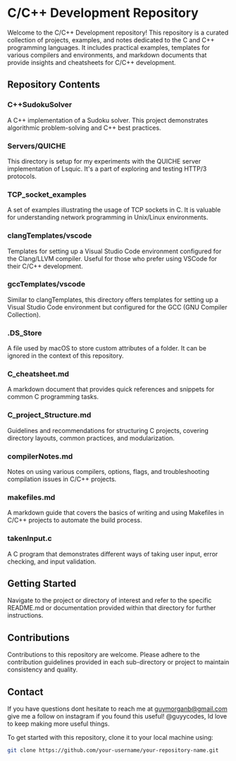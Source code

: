 # C/C++ Development Repository

Welcome to the C/C++ Development repository! This repository is a curated collection of projects, examples, and notes dedicated to the C and C++ programming languages. It includes practical examples, templates for various compilers and environments, and markdown documents that provide insights and cheatsheets for C/C++ development.

## Repository Contents

### C++SudokuSolver
A C++ implementation of a Sudoku solver. This project demonstrates algorithmic problem-solving and C++ best practices.

### Servers/QUICHE
This directory is setup for my experiments with the QUICHE server implementation of Lsquic. It's a part of exploring and testing HTTP/3 protocols.

### TCP_socket_examples
A set of examples illustrating the usage of TCP sockets in C. It is valuable for understanding network programming in Unix/Linux environments.

### clangTemplates/vscode
Templates for setting up a Visual Studio Code environment configured for the Clang/LLVM compiler. Useful for those who prefer using VSCode for their C/C++ development.

### gccTemplates/vscode
Similar to clangTemplates, this directory offers templates for setting up a Visual Studio Code environment but configured for the GCC (GNU Compiler Collection).

### .DS_Store
A file used by macOS to store custom attributes of a folder. It can be ignored in the context of this repository.

### C_cheatsheet.md
A markdown document that provides quick references and snippets for common C programming tasks.

### C_project_Structure.md
Guidelines and recommendations for structuring C projects, covering directory layouts, common practices, and modularization.

### compilerNotes.md
Notes on using various compilers, options, flags, and troubleshooting compilation issues in C/C++ projects.

### makefiles.md
A markdown guide that covers the basics of writing and using Makefiles in C/C++ projects to automate the build process.

### takenInput.c
A C program that demonstrates different ways of taking user input, error checking, and input validation.

## Getting Started

Navigate to the project or directory of interest and refer to the specific README.md or documentation provided within that directory for further instructions.

## Contributions

Contributions to this repository are welcome. Please adhere to the contribution guidelines provided in each sub-directory or project to maintain consistency and quality.

## Contact

If you have questions dont hesitate to reach me at guymorganb@gmail.com
give me a follow on instagram if you found this useful! @guyycodes, Id love to keep making more useful things.

To get started with this repository, clone it to your local machine using:

```bash
git clone https://github.com/your-username/your-repository-name.git
